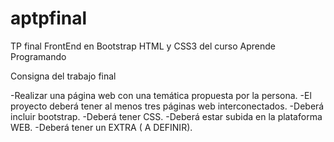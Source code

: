# aptpfinal
TP final  FrontEnd en Bootstrap HTML y CSS3 del curso Aprende Programando

Consigna del trabajo final

-Realizar una página web con una temática propuesta por la 
persona. 
-El proyecto deberá tener al menos tres páginas web interconectados. 
-Deberá incluir bootstrap. 
-Deberá tener CSS. 
-Deberá estar subida en la plataforma WEB. 
-Deberá tener un EXTRA ( A DEFINIR).

